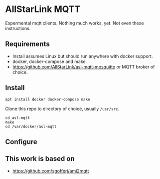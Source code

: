 # AllStarLink MQTT

Expermental mqtt clients. Nothing much works, yet. Not even these instructions.

## Requirements
- Install assumes Linux but should run anywhere with docker support.  
- docker, docker-compose and make. 
- https://github.com/AllStarLink/asl-mqtt-mosquitto or MQTT broker of choice.
  
## Install
`apt install docker docker-compose make`

Clone this repo to directory of choice, usually `/usr/src`.
```
cd asl-mqtt
make
cd /var/docker/asl-mqtt
```
## Configure

## This work is based on
- https://github.com/sgofferj/ami2mqtt
